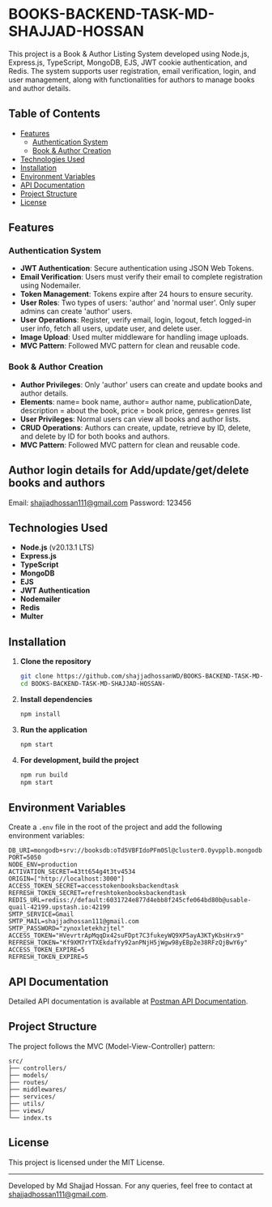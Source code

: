 # BOOKS-BACKEND-TASK-MD-SHAJJAD-HOSSAN

This project is a Book & Author Listing System developed using Node.js, Express.js, TypeScript, MongoDB, EJS, JWT cookie authentication, and Redis. The system supports user registration, email verification, login, and user management, along with functionalities for authors to manage books and author details.

## Table of Contents
- [Features](#features)
  - [Authentication System](#authentication-system)
  - [Book & Author Creation](#book--author-creation)
- [Technologies Used](#technologies-used)
- [Installation](#installation)
- [Environment Variables](#environment-variables)
- [API Documentation](#api-documentation)
- [Project Structure](#project-structure)
- [License](#license)

## Features

### Authentication System
- **JWT Authentication**: Secure authentication using JSON Web Tokens.
- **Email Verification**: Users must verify their email to complete registration using Nodemailer.
- **Token Management**: Tokens expire after 24 hours to ensure security.
- **User Roles**: Two types of users: 'author' and 'normal user'. Only super admins can create 'author' users.
- **User Operations**: Register, verify email, login, logout, fetch logged-in user info, fetch all users, update user, and delete user.
- **Image Upload**: Used multer middleware for handling image uploads.
- **MVC Pattern**: Followed MVC pattern for clean and reusable code.

### Book & Author Creation
- **Author Privileges**: Only 'author' users can create and update books and author details.
- **Elements**: name= book name, author= author name, publicationDate, description = about the book, price = book price, genres= genres list
- **User Privileges**: Normal users can view all books and author lists.
- **CRUD Operations**: Authors can create, update, retrieve by ID, delete, and delete by ID for both books and authors.
- **MVC Pattern**: Followed MVC pattern for clean and reusable code.

## Author login details for Add/update/get/delete books and authors
 Email: shajjadhossan111@gmail.com
 Password: 123456

## Technologies Used
- **Node.js** (v20.13.1 LTS)
- **Express.js**
- **TypeScript**
- **MongoDB**
- **EJS**
- **JWT Authentication**
- **Nodemailer**
- **Redis**
- **Multer**

## Installation

1. **Clone the repository**
    ```bash
    git clone https://github.com/shajjadhossanWD/BOOKS-BACKEND-TASK-MD-SHAJJAD-HOSSAN-.git
    cd BOOKS-BACKEND-TASK-MD-SHAJJAD-HOSSAN-
    ```

2. **Install dependencies**
    ```bash
    npm install
    ```

3. **Run the application**
    ```bash
    npm start
    ```

4. **For development, build the project**
    ```bash
    npm run build
    npm start
    ```

## Environment Variables

Create a `.env` file in the root of the project and add the following environment variables:

```plaintext
DB_URI=mongodb+srv://booksdb:oTd5VBFIdoPFm0Sl@cluster0.0yvpplb.mongodb.net/bookscollection
PORT=5050
NODE_ENV=production
ACTIVATION_SECRET=43tt654g4t3tv4534
ORIGIN=["http://localhost:3000"]
ACCESS_TOKEN_SECRET=accesstokenbooksbackendtask
REFRESH_TOKEN_SECRET=refreshtokenbooksbackendtask
REDIS_URL=rediss://default:6031724e877d4ebb8f245cfe064bd80b@usable-quail-42199.upstash.io:42199
SMTP_SERVICE=Gmail
SMTP_MAIL=shajjadhossan111@gmail.com
SMTP_PASSWORD="zynoxletekhzjtel"
ACCESS_TOKEN="HVevrtrApMqqDx42suFDpt7C3fukeyWQ9XP5ayA3KTyKbsHrx9"
REFRESH_TOKEN="Kf9XM7rYTXEkdafYy92anPNjH5jWgw98yEBp2e38RFzQjBwY6y"
ACCESS_TOKEN_EXPIRE=5
REFRESH_TOKEN_EXPIRE=5
```

## API Documentation

Detailed API documentation is available at [Postman API Documentation](https://documenter.getpostman.com/view/19571731/2sA3QqesJj).

## Project Structure

The project follows the MVC (Model-View-Controller) pattern:

```
src/
├── controllers/
├── models/
├── routes/
├── middlewares/
├── services/
├── utils/
├── views/
└── index.ts
```

## License

This project is licensed under the MIT License. 

---

Developed by Md Shajjad Hossan. For any queries, feel free to contact at shajjadhossan111@gmail.com.
